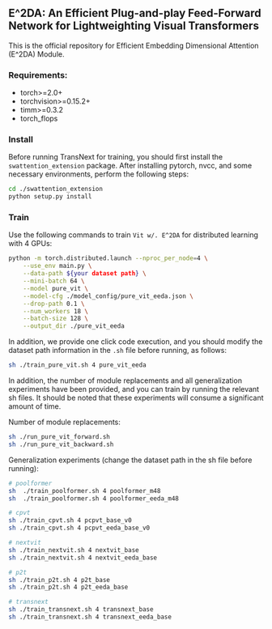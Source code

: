 ## E^2DA: An Efficient Plug-and-play Feed-Forward Network for Lightweighting Visual Transformers

This is the official repository for Efficient Embedding Dimensional Attention (E^2DA) Module.

### Requirements:

* torch>=2.0+
* torchvision>=0.15.2+
* timm>=0.3.2
* torch_flops

### Install
Before running TransNext for training, you should first install the `swattention_extension` package. After installing pytorch, nvcc, and some necessary environments, perform the following steps:


````bash
cd ./swattention_extension
python setup.py install
````

### Train

Use the following commands to train `Vit w/. E^2DA` for distributed learning with 4 GPUs:

````bash
python -m torch.distributed.launch --nproc_per_node=4 \
    --use_env main.py \
    --data-path ${your dataset path} \
    --mini-batch 64 \
    --model pure_vit \
    --model-cfg ./model_config/pure_vit_eeda.json \
    --drop-path 0.1 \
    --num_workers 18 \
    --batch-size 128 \
    --output_dir ./pure_vit_eeda
````


In addition, we provide one click code execution, and you should modify the dataset path information in the `.sh` file before running, as follows:


````bash
sh ./train_pure_vit.sh 4 pure_vit_eeda
````

In addition, the number of module replacements and all generalization experiments have been provided, and you can train by running the relevant sh files. It should be noted that these experiments will consume a significant amount of time.

Number of module replacements:

````bash
sh ./run_pure_vit_forward.sh
sh ./run_pure_vit_backward.sh
````

Generalization experiments (change the dataset path in the sh file before running):

````bash
# poolformer
sh  ./train_poolformer.sh 4 poolformer_m48
sh  ./train_poolformer.sh 4 poolformer_eeda_m48

# cpvt
sh ./train_cpvt.sh 4 pcpvt_base_v0
sh ./train_cpvt.sh 4 pcpvt_eeda_base_v0

# nextvit
sh ./train_nextvit.sh 4 nextvit_base
sh ./train_nextvit.sh 4 nextvit_eeda_base

# p2t
sh ./train_p2t.sh 4 p2t_base
sh ./train_p2t.sh 4 p2t_eeda_base

# transnext
sh ./train_transnext.sh 4 transnext_base
sh ./train_transnext.sh 4 transnext_eeda_base
````